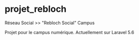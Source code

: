 # projet_rebloch
Réseau Social >> "Rebloch Social" Campus

Projet pour le campus numérique.
Actuellement sur Laravel 5.6
